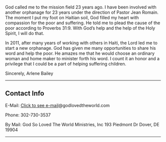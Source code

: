 God called me to the mission field 23 years ago. I have been involved with another orphanage for 23 years under the direction of Pastor Jean Romain. The moment I put my foot on Haitian soil, God filled my heart with compassion for the poor and suffering. He told me to plead the cause of the poor according to Proverbs 31:9. With God’s help and the help of the Holy Spirit, I will do that.

In 2011, after many years of working with others in Haiti, the Lord led me to start a new orphanage. God has given me many opportunities to share his word and help the poor. He amazes me that he would choose an ordinary woman and home maker to minister forth his word. I count it an honor and a privilege that I could be a part of helping suffering children.

Sincerely,
Arlene Bailey

<hr>

## Contact Info

E-Mail: <a href="http://www.google.com/recaptcha/mailhide/d?k=016sjR2e933XuJOCSReULStQ==&amp;c=vw8sgZ9C0lfBSf3W6rGllXB8BjF0Xg-h0gqpe-8AAJ8=" onclick="window.open('http://www.google.com/recaptcha/mailhide/d?k\075016sjR2e933XuJOCSReULStQ\75\75\46c\75vw8sgZ9C0lfBSf3W6rGllXB8BjF0Xg-h0gqpe-8AAJ8\075', '', 'toolbar=0,scrollbars=0,location=0,statusbar=0,menubar=0,resizable=0,width=500,height=300'); return false;" title="Reveal this e-mail address">Click to see e-mail</a>@godlovedtheworld.com

Phone: 302-730-3537

By Mail:
God So Loved The World Ministries, Inc
193 Piedmont Dr
Dover, DE 19904

<hr>

<!-- Place this tag in your head or just before your close body tag. -->
<script type="text/javascript" src="https://apis.google.com/js/plusone.js"></script>

<!-- Place this tag where you want the widget to render. -->
<div class="g-post" data-href="https://plus.google.com/111994399408696258069/posts/ZGAnzziefoX"></div>